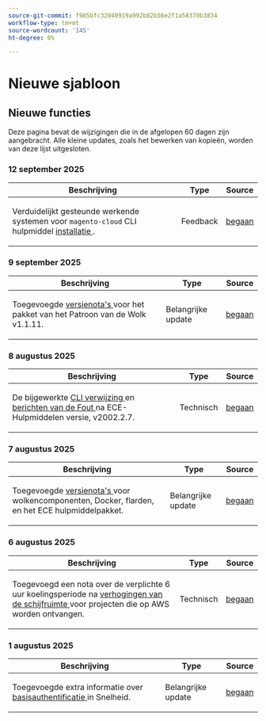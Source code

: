 ```yaml
---
source-git-commit: f985bfc32040919a992b82b56e2f1a58370b3834
workflow-type: tm+mt
source-wordcount: '145'
ht-degree: 0%

---
```

# Nieuwe sjabloon

## Nieuwe functies

Deze pagina bevat de wijzigingen die in de afgelopen 60 dagen zijn aangebracht. Alle kleine updates, zoals het bewerken van kopieën, worden van deze lijst uitgesloten.

### 12 september 2025

<table style="table-layout:auto;">
  <thead>
    <tr>
      <th>Beschrijving</th>
      <th>Type</th>
      <th>Source</th>
    </tr>
  </thead>
  <tbody>
    <tr>
      <td><p>Verduidelijkt gesteunde werkende systemen voor <code class="language-plaintext highlighter-rouge">magento-cloud</code> CLI hulpmiddel <a href="https://experienceleague.adobe.com/nl/docs/commerce-on-cloud/user-guide/dev-tools/cloud-cli/cloud-cli-overview"> installatie </a>.</p>
</td>
      <td>
        Feedback
      </td>
      <td><a href="https://github.com/AdobeDocs/commerce-on-cloud.en/commit/abae1d93c8e2a8cd9658c338835806f239c34464">begaan</a></td>
    </tr>
  </tbody>
</table>

### 9 september 2025

<table style="table-layout:auto;">
  <thead>
    <tr>
      <th>Beschrijving</th>
      <th>Type</th>
      <th>Source</th>
    </tr>
  </thead>
  <tbody>
    <tr>
      <td><p>Toegevoegde <a href="https://experienceleague.adobe.com/nl/docs/commerce-on-cloud/user-guide/release-notes/cloud-patches"> versienota's </a> voor het pakket van het Patroon van de Wolk v1.1.11.</p>
</td>
      <td>
        Belangrijke update
      </td>
      <td><a href="https://github.com/AdobeDocs/commerce-on-cloud.en/commit/2b6f0790dbfb47472fd06db4a46e36c847873eb7">begaan</a></td>
    </tr>
  </tbody>
</table>

### 8 augustus 2025

<table style="table-layout:auto;">
  <thead>
    <tr>
      <th>Beschrijving</th>
      <th>Type</th>
      <th>Source</th>
    </tr>
  </thead>
  <tbody>
    <tr>
      <td><p>De bijgewerkte <a href="https://experienceleague.adobe.com/nl/docs/commerce-on-cloud/user-guide/dev-tools/ece-tools/ece-tools-cli-reference"> CLI verwijzing </a> en <a href="https://experienceleague.adobe.com/nl/docs/commerce-on-cloud/user-guide/dev-tools/ece-tools/error-reference"> berichten van de Fout </a> na ECE-Hulpmiddelen versie, v2002.2.7.</p>
</td>
      <td>
        Technisch
      </td>
      <td><a href="https://github.com/AdobeDocs/commerce-on-cloud.en/commit/8cf7b01cbd9fe32a89d83db5b4eac7638b834c49">begaan</a></td>
    </tr>
  </tbody>
</table>

### 7 augustus 2025

<table style="table-layout:auto;">
  <thead>
    <tr>
      <th>Beschrijving</th>
      <th>Type</th>
      <th>Source</th>
    </tr>
  </thead>
  <tbody>
    <tr>
      <td><p>Toegevoegde <a href="https://experienceleague.adobe.com/nl/docs/commerce-on-cloud/user-guide/release-notes/cloud-tools-suite"> versienota's </a> voor wolkencomponenten, Docker, flarden, en het ECE hulpmiddelpakket.</p>
</td>
      <td>
        Belangrijke update
      </td>
      <td><a href="https://github.com/AdobeDocs/commerce-on-cloud.en/commit/7aecdc89a2f4e0103cfe46ed1c2dc7b93566baf5">begaan</a></td>
    </tr>
  </tbody>
</table>

### 6 augustus 2025

<table style="table-layout:auto;">
  <thead>
    <tr>
      <th>Beschrijving</th>
      <th>Type</th>
      <th>Source</th>
    </tr>
  </thead>
  <tbody>
    <tr>
      <td><p>Toegevoegd een nota over de verplichte 6 uur koelingsperiode na <a href="https://experienceleague.adobe.com/nl/docs/commerce-on-cloud/user-guide/develop/storage/manage-disk-space"> verhogingen van de schijfruimte </a> voor projecten die op AWS worden ontvangen.</p>
</td>
      <td>
        Technisch
      </td>
      <td><a href="https://github.com/AdobeDocs/commerce-on-cloud.en/commit/a04d056377da4fec9a54503d959f90ebf605de41">begaan</a></td>
    </tr>
  </tbody>
</table>

### 1 augustus 2025

<table style="table-layout:auto;">
  <thead>
    <tr>
      <th>Beschrijving</th>
      <th>Type</th>
      <th>Source</th>
    </tr>
  </thead>
  <tbody>
    <tr>
      <td><p>Toegevoegde extra informatie over <a href="https://experienceleague.adobe.com/nl/docs/commerce-on-cloud/user-guide/cdn/setup-fastly/fastly-custom-cache-configuration"> basisauthentificatie </a> in Snelheid.</p>
</td>
      <td>
        Belangrijke update
      </td>
      <td><a href="https://github.com/AdobeDocs/commerce-on-cloud.en/commit/6d949fbbab631e633ba27641a48829d74856fcaa">begaan</a></td>
    </tr>
  </tbody>
</table>
